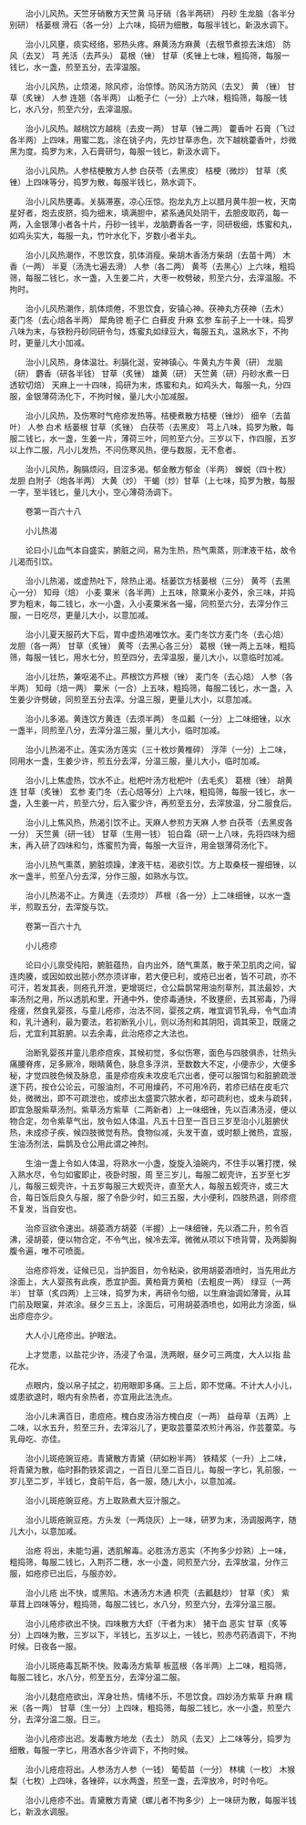 <!-- { "loadSidebar": true } -->
　　治小儿风热。天竺牙硝散方天竺黄 马牙硝（各半两研） 丹砂 生龙脑（各半分别研） 栝蒌根 滑石（各一分）上六味，捣研为细散，每服半钱匕，新汲水调下。

　　治小儿风壅，痰实经络，邪热头疼。麻黄汤方麻黄（去根节煮掠去沫焙） 防风（去叉） 芎 羌活（去芦头） 葛根（锉） 甘草（炙锉上七味，粗捣筛，每服一钱匕，水一盏，煎至五分，去滓温服。

　　治小儿风热，止烦渴，除风疹，治惊悸。防风汤方防风（去叉） 黄 （锉） 甘草（炙锉） 人参 连翘（各半两） 山栀子仁（一分）上六味，粗捣筛，每服一钱匕，水八分，煎至六分，去滓温服。

　　治小儿风热。越桃饮方越桃（去皮一两） 甘草（锉二两） 藿香叶 石膏（飞过各半两）上四味，用蜜二匙，涂在铫子内，先炒甘草赤色，次下越桃藿香叶，炒微黑为度。捣罗为末，入石膏研匀，每服一钱匕，新汲水调下。

　　治小儿风热。人参桔梗散方人参 白茯苓（去黑皮） 桔梗（微炒） 甘草（炙锉）上四味等分，捣罗为散，每服半钱匕，熟水调下。

　　治小儿风热壅毒。关膈滞塞，凉心压惊。抱龙丸方上以腊月黄牛胆一枚，天南星好者，炮去皮脐，捣为细末，填满胆中，紧系通风处阴干，去胆皮取药，每一两，入金银薄小者各十片，丹砂一钱半，龙脑麝香各一字，同研极细，炼蜜和丸，如鸡头实大，每服一丸，竹叶水化下，岁数小者半丸。

　　治小儿风热潮作，不思饮食，肌体消瘦。柴胡木香汤方柴胡（去苗十两） 木香（一两） 半夏（汤洗七遍去滑） 人参（各二两） 黄芩（去黑心）上六味，粗捣筛，每服二钱匕，水一盏，入生姜二片，大枣一枚劈破，煎至六分，去滓温服。不拘时。

　　治小儿风热潮作，肌体烦倦，不思饮食，安镇心神。茯神丸方茯神（去木） 麦门冬（去心焙各半两） 犀角镑 栀子仁 白藓皮 升麻 玄参 车前子上一十味，捣罗八味为末，与铁粉丹砂同研令匀，炼蜜丸如绿豆大，每服五丸，温熟水下，不拘时，更量儿大小加减。

　　治小儿风热，身体温壮。利膈化涎，安神镇心。牛黄丸方牛黄（研） 龙脑（研） 麝香（研各半钱） 甘草（炙锉） 雄黄（研） 天竺黄（研）丹砂水煮一日透软切焙） 天麻上一十四味，捣研为末，炼蜜和丸，如鸡头大，每服一丸，分四服，金银薄荷汤化下，不拘时候，量儿大小加减服。

　　治小儿风热，及伤寒时气疮疹发热等。桔梗煮散方桔梗（锉炒） 细辛（去苗叶） 人参 白术 栝蒌根 甘草（炙锉） 白茯苓（去黑皮） 芎上八味，捣罗为散，每服二钱匕，水一盏，生姜一片，薄荷三叶，同煎至六分。三岁以下，作四服，五岁以上作二服，凡小儿发热，不问伤寒风热，便与数服，无不愈者。

　　治小儿风热，胸膈烦闷，目涩多渴。郁金散方郁金（半两） 蝉蜕（四十枚） 龙胆 白附子（炮各半两） 大黄（炒） 干蝎（炒）甘草（上七味，捣罗为散，每服一字，至半钱匕，量儿大小，空心薄荷汤调下。

　　卷第一百六十八

　　小儿热渴

　　论曰小儿血气本自盛实，腑脏之间，易为生热，热气熏蒸，则津液干枯，故令儿渴而引饮。

　　治小儿热渴，或虚热吐下，除热止渴。栝蒌饮方栝蒌根（三分） 黄芩（去黑心一分） 知母（焙） 小麦 粟米（各半两）上五味，除粟米小麦外，余三味，并捣罗为粗末，每二钱匕，水一小盏，入小麦粟米各一撮，同煎至六分，去滓分作三服，一日吃尽，更量儿大小，以意加减。

　　治小儿夏天服药大下后，胃中虚热渴唯饮水。麦门冬饮方麦门冬（去心焙） 龙胆（各一两） 甘草（炙锉） 黄芩（去黑心各三分） 葛根（锉一两上五味，粗捣筛，每服一钱匕，用水七分，煎至四分，去滓温服，量儿大小，以意临时加减。

　　治小儿壮热，兼呕渴不止。芦根饮方芦根（锉） 麦门冬（去心焙） 人参（各半两） 知母（焙一两） 粟米（一合）上五味，粗捣筛，每服二钱匕，水一盏，入生姜少许劈破，同煎至五分去滓。分温三服，更量儿大小，以意加减。

　　治小儿多渴。黄连饮方黄连（去须半两） 冬瓜瓤（一分）上二味细锉，以水一盏半，同煎至八分，去滓分温三服，量儿大小，临时加减。

　　治小儿热渴不止。莲实汤方莲实（三十枚炒黄椎碎） 浮萍（一分）上二味，同用水一盏，生姜少许，煎五分去滓，分温三服，量儿大小，临时加减。

　　治小儿上焦虚热，饮水不止。枇杷叶汤方枇杷叶（去毛炙） 葛根（锉） 胡黄连 甘草（炙锉） 玄参 麦门冬（去心焙等分）上六味，粗捣筛，每服一钱匕，水一盏，入生姜一片，煎至六分，后入蜜少许，再煎至五分，去滓放温，分二服食后。

　　治小儿上焦风热，热渴引饮不止。天麻人参煎方天麻 人参 白茯苓（去黑皮各一分） 天竺黄（研一钱） 甘草（生用一钱） 铅白霜（研一上八味，先将四味为细末，再入研了四味和匀，炼蜜煎为膏，每服一大豆许，用金银薄荷汤化下。

　　治小儿热气熏蒸，腑脏烦躁，津液干枯，渴欲引饮。方上取桑枝一握细锉，以水一盏半，煎至八分去滓，分作三服，如熟水与饮。

　　治小儿热渴不止。方黄连（去须炒） 芦根（各一分）上二味细锉，以水一盏半，煎取五分，去滓旋与饮。

　　卷第一百六十九

　　小儿疮疹

　　论曰小儿禀受纯阳，腑脏蕴热，自内出外，随气熏蒸，散于荣卫肌肉之间，留连肉腠，或因如蚊出脓小然亦须详审，若大便已利，或疮已出者，皆不可疏，亦不可汗，若发其表，则疮孔开泄，更增斑烂，仓公扁鹊常用油剂草剂，其法最妙，大率汤剂之用，所以透肌和里，开通中外，使疹毒通快，不致壅瘀，去其邪毒，乃得痊瘥，然食乳婴孩，与童儿疮疹，治法不同，婴孩之病，唯宜调节乳母，令气血清和，乳汁通利，最为要法，若初断乳小儿，则以汤剂和其阴阳，调其荣卫，既瘥之后，尤宜利其脏腑。以去余毒，此治疮疹之大法也。

　　治断乳婴孩并童儿患疹痘疾，其候初觉，多似伤寒，面色与四肢俱赤，壮热头痛腰脊疼，足多厥冷，眼睛黄色，脉息多浮洪，至数数大不定，小便赤少，大便多秘，才觉四肢色候及脉息，虽是疹痘疾未攻皮毛穴出者，便可以服饵匀和脏腑疏泄遂下药，按仓公论云，可服油剂，不可用燥药，不可用冷药，若疹已结在皮毛穴处，微微出，即不可疏泄也，或疹出太盛窦穴脓水者，却可疏利也，或未与疏转，即宜急服紫草汤剂。紫草汤方紫草（二两新者）上一味细锉，先以百沸汤浸，便以物合定，勿令紫草气出，放令如人体温，凡五十日至一百日三岁至治小儿脏腑伏热，未成疹子疾，候四肢微觉有热。食物似减，头发干直，或时额上微热，宜服，生油汤剂法，扁鹊及仓公用此谓之神剂。

　　生油一盏上令如人体温，将熟水一小盏，旋旋入油碗内，不住手以箸打搅，候入熟水尽，令匀如蜜即止，夜卧时服，周 至三岁儿，每服二蚬壳许，五岁至七岁儿，每服三蚬壳许，十五岁每服三大蚬壳许，直至大人，每服五蚬壳许，或三大合，每日饭后良久与服，服了令卧少时，如三五服，大小便利，四肢热退，则疹痘不复发，当自安也。

　　治疹豆欲令速出。胡荽酒方胡荽（半握）上一味细锉，先以酒二升，煎令百沸，浸胡荽，便以物合定，不令气出，候冷去滓。微微从项以下喷背膂，及两脚胸腹令遍，唯不可喷面。

　　治疮疹将发，证候已见，当护面目，勿令粘染，欲用胡荽酒喷时，当先用此方涂面上，大人婴孩有此疾，悉宜护面。黄柏膏方黄柏（去粗皮一两） 绿豆（一两半） 甘草（炙四两）上三味，捣罗为末，再研令匀细，以生麻油调如薄膏，从耳门前及眼窠，并浓涂。昼夕三五上，涂面后，可用胡荽酒喷也，如用此方涂面，纵出疹痘亦少。

　　大人小儿疮疹出。护眼法。

　　上才觉患，以盐花少许，汤浸了令温，洗两眼，昼夕可三两度，大人以指 盐花水。

　　点眼内，旋以帛子拭之，初用眼即多痛。三上后，即不觉痛。不计大人小儿，或患欲退时，眼内有余热者，亦宜用此法洗点。

　　治小儿未满百日，患痘疮。槐白皮汤浴方槐白皮（一两） 益母草（五两）上二味，以水五升，煎至三升，去滓浴儿了，更取芸薹菜浓煎汁再浴，作芸薹菜。与乳母吃、亦佳。

　　治小儿斑疮豌豆疮。青黛散方青黛（研如粉半两） 铁精浆（一升）上二味，将青黛为散，临时斟酌铁浆调之，一百日儿至二百日儿，每服一字匕，乳前服，一岁儿至二岁，半钱匕，食前午后，各一服，随儿大小，以意加减。

　　治小儿斑疮豌豆疮。方上取熟煮大豆汁服之。

　　治小儿斑疮豌豆疮。方头发（一两烧灰）上一味，研罗为末，汤调服两字，随儿大小，以意加减。

　　治疮 将出，未能匀遍，透肌解毒。必胜汤方恶实（不拘多少炒熟）上一味，粗捣筛，每服二钱匕，入荆芥二穗，水一小盏，同煎至六分，去滓放温，分作三服，如疮疹已出后，与服亦妙。

　　治小儿疮 出不快，或黑陷。木通汤方木通 枳壳（去瓤麸炒） 甘草（炙） 紫草茸上四味等分，粗捣筛，每服二钱匕，水八分，煎至六分，去滓分温三服。

　　治小儿疮疹欲出不快。四味散方大虾（干者为末） 猪干血 恶实 甘草（炙等分）上四味为散，三岁以下，半钱匕，五岁以上，一钱匕，煎赤芍药酒调下，不拘时候。日夜各一服。

　　治小儿斑疮毒瓦斯不快。败毒汤方紫草 板蓝根（各半两）上二味，粗捣筛，每服二钱匕，水八分，煎至五分，去滓分温二服。

　　治小儿麸痘疮欲出，浑身壮热，情绪不乐，不思饮食。四妙汤方紫草 升麻 糯米（各一两） 甘草（生一分）上四味，粗捣筛，每服二钱匕，水一小盏，煎至六分，去滓分温二服。日三。

　　治小儿疮疹出迟。发毒散方地龙（去土） 防风（去叉）上二味等分，捣罗为细散，每服一字匕，用酒水各少许调下，不拘时候。

　　治小儿疮痘将出。人参汤方人参（一钱） 葡萄苗（一分） 林檎（一枚） 木猴梨（七枚）上四味，各锉碎，以水两盏，煎至一盏，去滓放冷，时时令吃。

　　治小儿疮疹不出。青黛散方青黛（螺儿者不拘多少）上一味研为散，每服半钱匕，新汲水调服。

